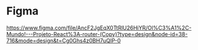 # Figma

https://www.figma.com/file/AncF2JgEqX0TtRlU26HiYR/Ol%C3%A1%2C-Mundo!---Projeto-React%3A-router-(Copy)?type=design&node-id=38-716&mode=design&t=Cg0Ghs4z0BH7uQlP-0

